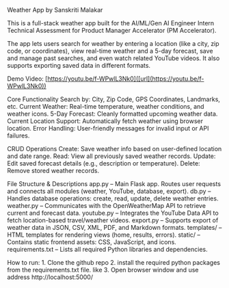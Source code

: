 Weather App by Sanskriti Malakar

This is a full-stack weather app built for the AI/ML/Gen AI Engineer Intern Technical Assessment for Product Manager Accelerator (PM Accelerator).

The app lets users search for weather by entering a location (like a city, zip code, or coordinates), view real-time weather and a 5-day forecast, save and manage past searches, and even watch related YouTube videos. It also supports exporting saved data in different formats.

Demo Video: [https://youtu.be/f-WPwlL3Nk0]([url](https://youtu.be/f-WPwlL3Nk0))

Core Functionality
    Search by: City, Zip Code, GPS Coordinates, Landmarks, etc.
    Current Weather: Real-time temperature, weather conditions, and weather icons.
    5-Day Forecast: Cleanly formatted upcoming weather data.
    Current Location Support: Automatically fetch weather using browser location.
    Error Handling: User-friendly messages for invalid input or API failures.

CRUD Operations
    Create: Save weather info based on user-defined location and date range.
    Read: View all previously saved weather records.
    Update: Edit saved forecast details (e.g., description or temperature).
    Delete: Remove stored weather records.


File Structure & Descriptions
    app.py – Main Flask app. Routes user requests and connects all modules (weather, YouTube, database, export).
    db.py – Handles database operations: create, read, update, delete weather entries.
    weather.py – Communicates with the OpenWeatherMap API to retrieve current and forecast data.
    youtube.py – Integrates the YouTube Data API to fetch location-based travel/weather videos.
    export.py – Supports export of weather data in JSON, CSV, XML, PDF, and Markdown formats.
    templates/ – HTML templates for rendering views (home, results, errors).
    static/ – Contains static frontend assets: CSS, JavaScript, and icons.
    requirements.txt – Lists all required Python libraries and dependencies.

How to run:
    1. Clone the github repo
    2. install the required python packages from the requirements.txt file. like 
    3. Open browser window and use address http://localhost:5000/
